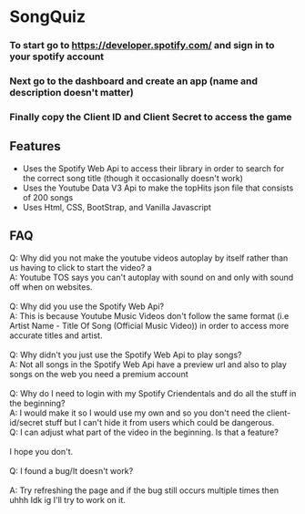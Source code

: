 # SongQuiz

### To start go to https://developer.spotify.com/ and sign in to your spotify account
### Next go to the dashboard and create an app (name and description doesn't matter)
### Finally copy the Client ID and Client Secret to access the game

## Features
- Uses the Spotify Web Api to access their library in order to search for the correct song title (though it occasionally doesn't work)
- Uses the Youtube Data V3 Api to make the topHits json file that consists of 200 songs
- Uses Html, CSS, BootStrap, and Vanilla Javascript

## FAQ
Q: Why did you not make the youtube videos autoplay by itself rather than us having to click to start the video? a <br>
A: Youtube TOS says you can't autoplay with sound on and only with sound off when on websites.<br><br>
Q: Why did you use the Spotify Web Api? <br>
A: This is because Youtube Music Videos don't follow the same format (i.e Artist Name - Title Of Song (Official Music Video)) in order to access more accurate titles and artist. <br><br>
Q: Why didn't you just use the Spotify Web Api to play songs?<br>
A: Not all songs in the Spotify Web Api have a preview url and also to play songs on the web you need a premium account <br><br>
Q: Why do I need to login with my Spotify Criendentals and do all the stuff in the beginning?<br>
A: I would make it so I would use my own and so you don't need the client-id/secret stuff but I can't hide it from users which could be dangerous.<br>
Q: I can adjust what part of the video in the beginning. Is that a feature?<br><br>
I hope you don't.<br><br>
Q: I found a bug/It doesn't work?<br><br>
A: Try refreshing the page and if the bug still occurs multiple times then uhhh Idk ig I'll try to work on it.
